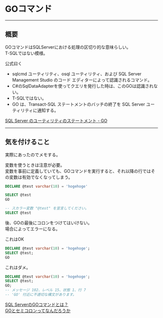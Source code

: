 # GOコマンド

---

## 概要

GOコマンドはSQLServerにおける処理の区切り的な意味らしい。  
T-SQLではない模様。  

公式曰く  

- sqlcmd ユーティリティ、osql ユーティリティ、および SQL Server Management Studio のコード エディターによって認識されるコマンド。  
- C#のSqlDataAdapterを使ってクエリを発行した時は、このGOは認識されない。  
- T-SQLではない。  
- GO は、Transact-SQL ステートメントのバッチの終了を SQL Server ユーティリティに通知する。  

[SQL Server のユーティリティのステートメント - GO](https://docs.microsoft.com/ja-jp/sql/t-sql/language-elements/sql-server-utilities-statements-go?view=sql-server-ver16)  

---

## 気を付けること

実際にあったのでメモする。  

変数を使うときは注意が必要。  
変数を事前に定義していても、GOコマンドを実行すると、それ以降の行ではその変数は有効でなくなってしまう。  

``` sql
DECLARE @test varchar(10) = 'hogehoge'

SELECT @test
GO

-- スカラー変数 "@test" を宣言してください。
SELECT @test
```

後、GOの最後にコロンをつけてはいけない。  
場合によってエラーになる。  

これはOK

```sql
DECLARE @test varchar(10) = 'hogehoge';
SELECT @test;
GO
```

これはダメ。  

```sql
DECLARE @test varchar(10) = 'hogehoge';
SELECT @test;
GO;
-- メッセージ 102、レベル 15、状態 1、行 7
-- 'GO' 付近に不適切な構文があります。
```

[SQL ServerのGOコマンドとは？](https://sql-oracle.com/sqlserver/?p=708)  
[GOとセミコロンってなんだろうか](https://sotoattanito.hatenablog.com/entry/2015/10/08/230340)  
